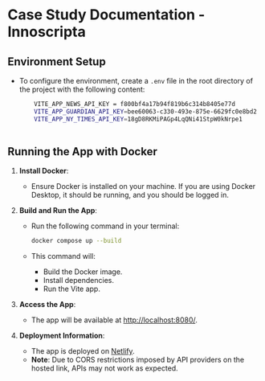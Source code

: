 # Case Study Documentation - Innoscripta

## Environment Setup

- To configure the environment, create a `.env` file in the root directory of the project with the following content:
  ```sh
      VITE_APP_NEWS_API_KEY = f800bf4a17b94f819b6c314b8405e77d
      VITE_APP_GUARDIAN_API_KEY=bee60063-c330-493e-875e-6629fc0e8bd2
      VITE_APP_NY_TIMES_API_KEY=18gD8RKMiPAGp4LqQNi41StpW0kNrpe1
      

## Running the App with Docker

1. **Install Docker**:
   - Ensure Docker is installed on your machine. If you are using Docker Desktop, it should be running, and you should be logged in.

2. **Build and Run the App**:
   - Run the following command in your terminal:

     ```sh
     docker compose up --build
     ```

   - This command will:
     - Build the Docker image.
     - Install dependencies.
     - Run the Vite app.

3. **Access the App**:
   - The app will be available at [http://localhost:8080/](http://localhost:8080/).

4. **Deployment Information**:
   - The app is deployed on [Netlify](https://peppy-selkie-8360f6.netlify.app/).
   - **Note**: Due to CORS restrictions imposed by API providers on the hosted link, APIs may not work as expected.
